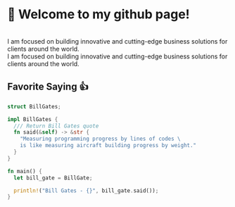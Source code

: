 # 👋 Welcome to my github page! <br />

<br /> I am focused on building innovative and cutting-edge business solutions for clients around the world. <br /> I am focused on building innovative and cutting-edge business solutions for clients around the world. <br /> 

## Favorite Saying 👍

```rust
struct BillGates;

impl BillGates {
  /// Return Bill Gates quote
  fn said(&self) -> &str {
    "Measuring programming progress by lines of codes \
    is like measuring aircraft building progress by weight."
  }
}

fn main() {
  let bill_gate = BillGate;

  println!("Bill Gates - {}", bill_gate.said());
}
```
